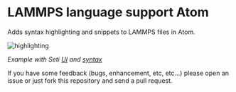# LAMMPS language support Atom

Adds syntax highlighting and snippets to LAMMPS files in Atom.

![highlighting](https://raw.githubusercontent.com/brunoduran/language-lammps/master/misc/seti.png)

_Example with Seti [UI](https://github.com/jesseweed/seti-ui) and [syntax](https://github.com/jesseweed/seti-syntax)_

If you have some feedback (bugs, enhancement, etc, etc...) please open an issue or just fork this repository and send a pull request.
